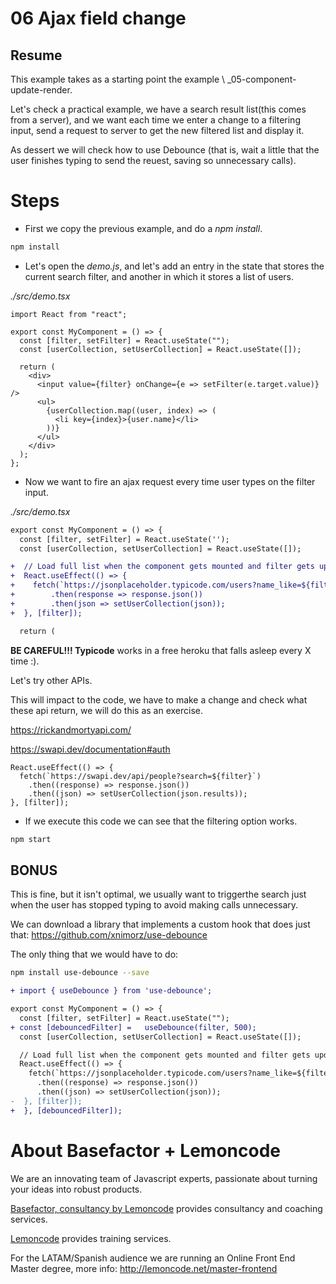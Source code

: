 # 06 Ajax field change

## Resume

This example takes as a starting point the example \ _05-component-update-render.

Let's check a practical example, we have a search result list(this comes from a server), and we want each time we enter a change to a filtering input, send a request to server to get the new filtered list and display it.

As dessert we will check how to use Debounce (that is, wait a little that the user finishes typing to send the reuest, saving so unnecessary calls).

# Steps

- First we copy the previous example, and do a _npm install_.

```bash
npm install
```

- Let's open the _demo.js_, and let's add an entry in the state that stores the current search filter, and another in which it stores a list of users.

_./src/demo.tsx_

```tsx
import React from "react";

export const MyComponent = () => {
  const [filter, setFilter] = React.useState("");
  const [userCollection, setUserCollection] = React.useState([]);

  return (
    <div>
      <input value={filter} onChange={e => setFilter(e.target.value)} />
      <ul>
        {userCollection.map((user, index) => (
          <li key={index}>{user.name}</li>
        ))}
      </ul>
    </div>
  );
};
```

- Now we want to fire an ajax request every time user types on the filter input.

_./src/demo.tsx_

```diff
export const MyComponent = () => {
  const [filter, setFilter] = React.useState('');
  const [userCollection, setUserCollection] = React.useState([]);

+  // Load full list when the component gets mounted and filter gets updated
+  React.useEffect(() => {
+    fetch(`https://jsonplaceholder.typicode.com/users?name_like=${filter}`)
+        .then(response => response.json())
+        .then(json => setUserCollection(json));
+  }, [filter]);

  return (
```

**BE CAREFUL!!! Typicode** works in a free heroku that falls asleep every X time :).

Let's try other APIs.

This will impact to the code, we have to make a change and check what these api return, we will do this as an exercise.

https://rickandmortyapi.com/

https://swapi.dev/documentation#auth

```tsx
React.useEffect(() => {
  fetch(`https://swapi.dev/api/people?search=${filter}`)
    .then((response) => response.json())
    .then((json) => setUserCollection(json.results));
}, [filter]);
```

- If we execute this code we can see that the filtering option works.

```bash
npm start
```

## BONUS

This is fine, but it isn't optimal, we usually want to triggerthe search just when the user has stopped typing to avoid making calls unnecessary.

We can download a library that implements a custom hook that does just that: https://github.com/xnimorz/use-debounce 

The only thing that we would have to do:

```bash
npm install use-debounce --save
```

```diff
+ import { useDebounce } from 'use-debounce';

export const MyComponent = () => {
  const [filter, setFilter] = React.useState("");
+ const [debouncedFilter] =   useDebounce(filter, 500);
  const [userCollection, setUserCollection] = React.useState([]);

  // Load full list when the component gets mounted and filter gets updated
  React.useEffect(() => {
    fetch(`https://jsonplaceholder.typicode.com/users?name_like=${filter}`)
      .then((response) => response.json())
      .then((json) => setUserCollection(json));
-  }, [filter]);
+  }, [debouncedFilter]);
```

# About Basefactor + Lemoncode

We are an innovating team of Javascript experts, passionate about turning your ideas into robust products.

[Basefactor, consultancy by Lemoncode](http://www.basefactor.com) provides consultancy and coaching services.

[Lemoncode](http://lemoncode.net/services/en/#en-home) provides training services.

For the LATAM/Spanish audience we are running an Online Front End Master degree, more info: http://lemoncode.net/master-frontend
